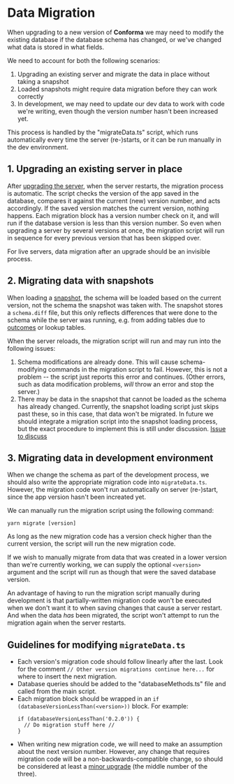 # Data Migration

When upgrading to a new version of **Conforma** we may need to modify the existing database if the database schema has changed, or we've changed what data is stored in what fields.

We need to account for both the following scenarios:

1. Upgrading an existing server and migrate the data in place without taking a snapshot
2. Loaded snapshots might require data migration before they can work correctly
3. In development, we may need to update our dev data to work with code we're writing, even though the version number hasn't been increased yet.

This process is handled by the "migrateData.ts" script, which runs automatically every time the server (re-)starts, or it can be run manually in the dev environment.

## 1. Upgrading an existing server in place

After [upgrading the server](Demo-Server-Guide.md), when the server restarts, the migration process is automatic. The script checks the version of the app saved in the database, compares it against the current (new) version number, and acts accordingly. If the saved version matches the current version, nothing happens. Each migration block has a version number check on it, and will run if the database version is less than this version number. So even when upgrading a server by several versions at once, the migration script will run in sequence for every previous version that has been skipped over.

For live servers, data migration after an upgrade should be an invisible process.

## 2. Migrating data with snapshots

When loading a [snapshot](Snapshots.md), the schema will be loaded based on the current version, not the schema the snapshot was taken with. The snapshot stores a `schema.diff` file, but this only reflects differences that were done to the schema while the server was running, e.g. from adding tables due to [outcomes](Outcomes-Display.md) or lookup tables. 

When the server reloads, the migration script will run and may run into the following issues:

1. Schema modifications are already done. This will cause schema-modifying commands in the migration script to fail. However, this is not a problem -- the script just reports this error and continues. (Other errors, such as data modification problems, *will* throw an error and stop the server.)
2. There may be data in the snapshot that cannot be loaded as the schema has already changed. Currently, the snapshot loading script just skips past these, so in this case, that data won't be migrated. In future we should integrate a migration script into the snapshot loading process, but the exact procedure to implement this is still under discussion. [Issue to discuss](https://github.com/openmsupply/application-manager-server/issues/658)

## 3. Migrating data in development environment

When we change the schema as part of the development process, we should also write the appropriate migration code into `migrateData.ts`. However, the migration code won't run automatically on server (re-)start, since the app version hasn't been increated yet. 

We can manually run the migration script using the following command:
```
yarn migrate [version]
```

As long as the new migration code has a version check higher than the current version, the script will run the new migration code. 

If we wish to manually migrate from data that was created in a lower version than we're currently working, we can supply the optional `<version>` argument and the script will run as though that were the saved database version.

An advantage of having to run the migration script manually during development is that partially-written migration code won't be executed when we don't want it to when saving changes that cause a server restart. And when the data *has* been migrated, the script won't attempt to run the migration again when the server restarts.

## Guidelines for modifying `migrateData.ts`

- Each version's migration code should follow linearly after the last. Look for the comment `// Other version migrations continue here...` for where to insert the next migration.
- Database queries should be added to the "databaseMethods.ts" file and called from the main script.
- Each migration block should be wrapped in an `if (databaseVersionLessThan(<version>))` block. For example:
  ```
  if (databaseVersionLessThan('0.2.0')) {
    // Do migration stuff here //
  }
  ```
- When writing new migration code, we will need to make an assumption about the next version number. However, any change that requires migration code will be a non-backwards-compatible change, so should be considered at least a [minor upgrade](https://semver.org/) (the middle number of the three).